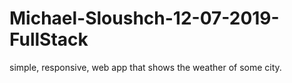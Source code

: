 # Michael-Sloushch-12-07-2019-FullStack
simple, responsive, web app that shows the weather of some city.
